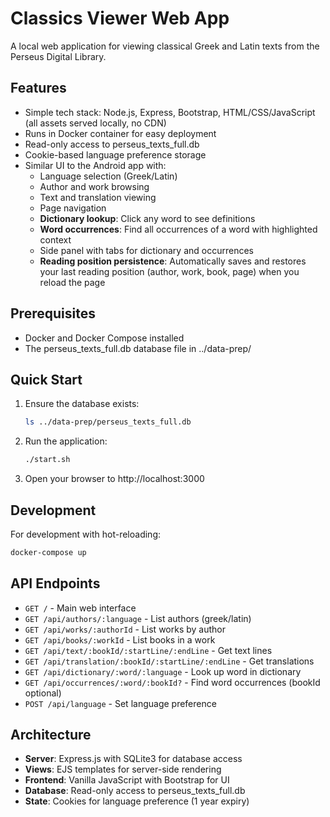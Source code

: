 # Classics Viewer Web App

A local web application for viewing classical Greek and Latin texts from the Perseus Digital Library.

## Features

- Simple tech stack: Node.js, Express, Bootstrap, HTML/CSS/JavaScript (all assets served locally, no CDN)
- Runs in Docker container for easy deployment
- Read-only access to perseus_texts_full.db
- Cookie-based language preference storage
- Similar UI to the Android app with:
  - Language selection (Greek/Latin)
  - Author and work browsing
  - Text and translation viewing
  - Page navigation
  - **Dictionary lookup**: Click any word to see definitions
  - **Word occurrences**: Find all occurrences of a word with highlighted context
  - Side panel with tabs for dictionary and occurrences
  - **Reading position persistence**: Automatically saves and restores your last reading position (author, work, book, page) when you reload the page

## Prerequisites

- Docker and Docker Compose installed
- The perseus_texts_full.db database file in ../data-prep/

## Quick Start

1. Ensure the database exists:
   ```bash
   ls ../data-prep/perseus_texts_full.db
   ```

2. Run the application:
   ```bash
   ./start.sh
   ```

3. Open your browser to http://localhost:3000

## Development

For development with hot-reloading:
```bash
docker-compose up
```

## API Endpoints

- `GET /` - Main web interface
- `GET /api/authors/:language` - List authors (greek/latin)
- `GET /api/works/:authorId` - List works by author
- `GET /api/books/:workId` - List books in a work
- `GET /api/text/:bookId/:startLine/:endLine` - Get text lines
- `GET /api/translation/:bookId/:startLine/:endLine` - Get translations
- `GET /api/dictionary/:word/:language` - Look up word in dictionary
- `GET /api/occurrences/:word/:bookId?` - Find word occurrences (bookId optional)
- `POST /api/language` - Set language preference

## Architecture

- **Server**: Express.js with SQLite3 for database access
- **Views**: EJS templates for server-side rendering
- **Frontend**: Vanilla JavaScript with Bootstrap for UI
- **Database**: Read-only access to perseus_texts_full.db
- **State**: Cookies for language preference (1 year expiry)


